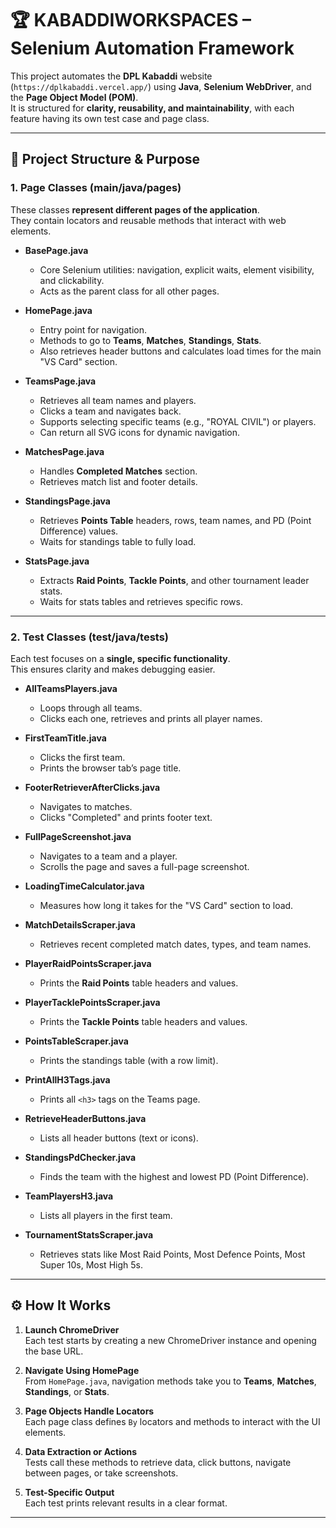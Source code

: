 # 🏆 KABADDIWORKSPACES – Selenium Automation Framework

This project automates the **DPL Kabaddi** website (`https://dplkabaddi.vercel.app/`) using **Java**, **Selenium WebDriver**, and the **Page Object Model (POM)**.  
It is structured for **clarity, reusability, and maintainability**, with each feature having its own test case and page class.

---

## 📂 Project Structure & Purpose



### **1. Page Classes (main/java/pages)**
These classes **represent different pages of the application**.  
They contain locators and reusable methods that interact with web elements.

- **BasePage.java**
  - Core Selenium utilities: navigation, explicit waits, element visibility, and clickability.
  - Acts as the parent class for all other pages.

- **HomePage.java**
  - Entry point for navigation.
  - Methods to go to **Teams**, **Matches**, **Standings**, **Stats**.
  - Also retrieves header buttons and calculates load times for the main "VS Card" section.

- **TeamsPage.java**
  - Retrieves all team names and players.
  - Clicks a team and navigates back.
  - Supports selecting specific teams (e.g., "ROYAL CIVIL") or players.
  - Can return all SVG icons for dynamic navigation.

- **MatchesPage.java**
  - Handles **Completed Matches** section.
  - Retrieves match list and footer details.

- **StandingsPage.java**
  - Retrieves **Points Table** headers, rows, team names, and PD (Point Difference) values.
  - Waits for standings table to fully load.

- **StatsPage.java**
  - Extracts **Raid Points**, **Tackle Points**, and other tournament leader stats.
  - Waits for stats tables and retrieves specific rows.

---

### **2. Test Classes (test/java/tests)**
Each test focuses on a **single, specific functionality**.  
This ensures clarity and makes debugging easier.

- **AllTeamsPlayers.java**
  - Loops through all teams.
  - Clicks each one, retrieves and prints all player names.

- **FirstTeamTitle.java**
  - Clicks the first team.
  - Prints the browser tab’s page title.

- **FooterRetrieverAfterClicks.java**
  - Navigates to matches.
  - Clicks "Completed" and prints footer text.

- **FullPageScreenshot.java**
  - Navigates to a team and a player.
  - Scrolls the page and saves a full-page screenshot.

- **LoadingTimeCalculator.java**
  - Measures how long it takes for the "VS Card" section to load.

- **MatchDetailsScraper.java**
  - Retrieves recent completed match dates, types, and team names.

- **PlayerRaidPointsScraper.java**
  - Prints the **Raid Points** table headers and values.

- **PlayerTacklePointsScraper.java**
  - Prints the **Tackle Points** table headers and values.

- **PointsTableScraper.java**
  - Prints the standings table (with a row limit).

- **PrintAllH3Tags.java**
  - Prints all `<h3>` tags on the Teams page.

- **RetrieveHeaderButtons.java**
  - Lists all header buttons (text or icons).

- **StandingsPdChecker.java**
  - Finds the team with the highest and lowest PD (Point Difference).

- **TeamPlayersH3.java**
  - Lists all players in the first team.

- **TournamentStatsScraper.java**
  - Retrieves stats like Most Raid Points, Most Defence Points, Most Super 10s, Most High 5s.

---

## ⚙️ How It Works

1. **Launch ChromeDriver**  
   Each test starts by creating a new ChromeDriver instance and opening the base URL.

2. **Navigate Using HomePage**  
   From `HomePage.java`, navigation methods take you to **Teams**, **Matches**, **Standings**, or **Stats**.

3. **Page Objects Handle Locators**  
   Each page class defines `By` locators and methods to interact with the UI elements.

4. **Data Extraction or Actions**  
   Tests call these methods to retrieve data, click buttons, navigate between pages, or take screenshots.

5. **Test-Specific Output**  
   Each test prints relevant results in a clear format.

---


